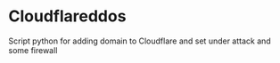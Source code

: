 # Cloudflareddos
Script python for adding domain to Cloudflare and set under attack and some firewall
